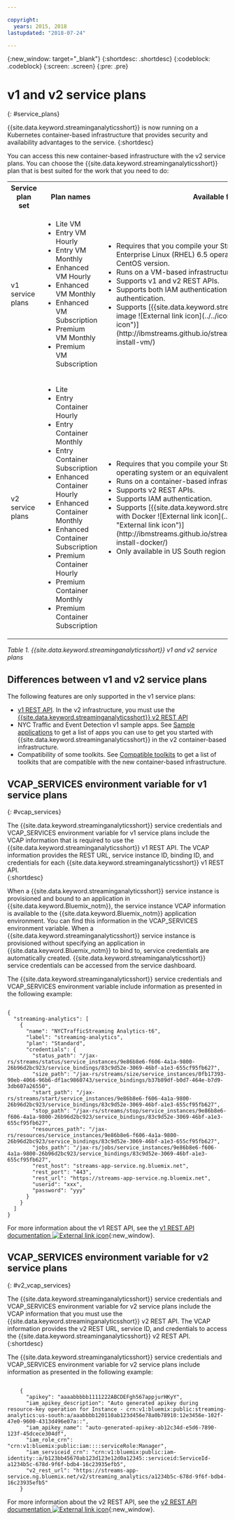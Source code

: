 ```yaml
---

copyright:
  years: 2015, 2018
lastupdated: "2018-07-24"

---
```


<!-- Attribute definitions -->
{:new_window: target="_blank"}
{:shortdesc: .shortdesc}
{:codeblock: .codeblock}
{:screen: .screen}
{:pre: .pre}

# v1 and v2 service plans
{: #service_plans}

{{site.data.keyword.streaminganalyticsshort}} is now running on a Kubernetes container-based infrastructure that provides security and availability advantages to the service.
{:shortdesc}

You can access this new container-based infrastructure with the v2 service plans. You can choose the {{site.data.keyword.streaminganalyticsshort}} plan that is best suited for the work that you need to do:


<table summary="This table provides a list of service plans that you can use to create your {{site.data.keyword.streaminganalyticsshort}} service. The table lists all service plans for both v1 and v2 plan sets and provides a list of features for each set.">
  <tr>
    <th>Service plan set<br></th>
    <th>Plan names<br></th>
    <th>Available features<br></th>
  </tr>
  <tr>
    <td width="15%">
    v1 service plans    
    </td>
    <td width="35%">
    <ul>
      <li>Lite VM</li>
      <li>Entry VM Hourly</li>
      <li>Entry VM Monthly</li>
      <li>Enhanced VM Hourly</li>
      <li>Enhanced VM Monthly</li>
      <li>Enhanced VM Subscription</li>
      <li>Premium VM Monthly</li>
      <li>Premium VM Subscription</li>
    </ul>
    </td>
    <td>
      <ul>
        <li>Requires that you compile your Streams application in a Red Hat Enterprise Linux (RHEL) 6.5 operating system or an equivalent CentOS version.</li>
        <li>Runs on a VM-based infrastructure.</li>
        <li>Supports v1 and v2 REST APIs.<br></li>
        <li>Supports both IAM authentication and user credentials authentication.</li>
        <li>Supports [{{site.data.keyword.streamsshort}} Quick Start Edition VM image ![External link icon](../../icons/launch-glyph.svg "External link icon")](http://ibmstreams.github.io/streamsx.documentation/docs/4.2/qse-install-vm/)
      </ul>    
    </td>
  </tr>
  <tr>
    <td>
    v2 service plans
    </td>
    <td>
      <ul>
        <li>Lite</li>
        <li>Entry Container Hourly</li>
        <li>Entry Container Monthly</li>
        <li>Entry Container Subscription</li>
        <li>Enhanced Container Hourly</li>
        <li>Enhanced Container Monthly</li>
        <li>Enhanced Container Subscription</li>
        <li>Premium Container Hourly</li>
        <li>Premium Container Monthly</li>
        <li>Premium Container Subscription</li>
      </ul>
    </td>
    <td>
    <ul>
      <li>Requires that you compile your Streams application in an RHEL 7.x operating system or an equivalent CentOS version.</li>
      <li>Runs on a container-based infrastructure.</li>
      <li>Supports v2 REST APIs.<br></li>
      <li>Supports IAM authentication.</li>
      <li>Supports [{{site.data.keyword.streamsshort}} Quick Start Edition with Docker ![External link icon](../../icons/launch-glyph.svg "External link icon")](http://ibmstreams.github.io/streamsx.documentation/docs/4.2/qse-install-docker/)</li>
      <li>Only available in US South region</li>
    </ul>
    </td>
  </tr>
</table>

*Table 1. {{site.data.keyword.streaminganalyticsshort}} v1 and v2 service plans*

## Differences between v1 and v2 service plans

The following features are only supported in the v1 service plans:

* [v1 REST API](https://console.bluemix.net/apidocs/220). In the v2 infrastructure, you must use the [{{site.data.keyword.streaminganalyticsshort}} v2 REST API](https://console.bluemix.net/apidocs/1939)
* NYC Traffic and Event Detection v1 sample apps. See [Sample applications](/docs/services/StreamingAnalytics/c_starterapps.html) to get a list of apps you can use to get you started with {{site.data.keyword.streaminganalyticsshort}} in the v2 container-based infrastructure.
* Compatibility of some toolkits. See [Compatible toolkits](/docs/services/StreamingAnalytics/compatible_toolkits.html) to get a list of toolkits that are compatible with the new container-based infrastructure.

## VCAP_SERVICES environment variable for v1 service plans
{: #vcap_services}

The {{site.data.keyword.streaminganalyticsshort}} service credentials and VCAP_SERVICES environment variable for v1 service plans include the VCAP information that is required to use the {{site.data.keyword.streaminganalyticsshort}} v1 REST API. The VCAP information provides the REST URL, service instance ID, binding ID, and credentials for each {{site.data.keyword.streaminganalyticsshort}} v1 REST API.  
{:shortdesc}

 When a {{site.data.keyword.streaminganalyticsshort}} service instance is provisioned and bound to an application in {{site.data.keyword.Bluemix_notm}}, the service instance VCAP information is available to the {{site.data.keyword.Bluemix_notm}} application environment. You can find this information in the VCAP_SERVICES environment variable. When a {{site.data.keyword.streaminganalyticsshort}} service instance is provisioned without specifying an application in {{site.data.keyword.Bluemix_notm}} to bind to, service credentials are automatically created. {{site.data.keyword.streaminganalyticsshort}} service credentials can be accessed from the service dashboard.


The {{site.data.keyword.streaminganalyticsshort}} service credentials and VCAP_SERVICES environment variable include information as presented in the following example:

<pre><code>
{
  "streaming-analytics": [
    {
      "name": "NYCTrafficStreaming Analytics-t6",
      "label": "streaming-analytics",
      "plan": "Standard",
      "credentials": {
        "status_path": "/jax-rs/streams/status/service_instances/9e86b8e6-f606-4a1a-9800-26b96d2bc923/service_bindings/83c9d52e-3069-46bf-a1e3-655cf95fb627",
        "size_path": "/jax-rs/streams/size/service_instances/0fb17393-90eb-4066-96b6-df1ac9860743/service_bindings/b37b89df-b0d7-464e-b7d9-3db607a26550",
        "start_path": "/jax-rs/streams/start/service_instances/9e86b8e6-f606-4a1a-9800-26b96d2bc923/service_bindings/83c9d52e-3069-46bf-a1e3-655cf95fb627",
        "stop_path": "/jax-rs/streams/stop/service_instances/9e86b8e6-f606-4a1a-9800-26b96d2bc923/service_bindings/83c9d52e-3069-46bf-a1e3-655cf95fb627",
        "resources_path": "/jax-rs/resources/service_instances/9e86b8e6-f606-4a1a-9800-26b96d2bc923/service_bindings/83c9d52e-3069-46bf-a1e3-655cf95fb627",
        "jobs_path": "/jax-rs/jobs/service_instances/9e86b8e6-f606-4a1a-9800-26b96d2bc923/service_bindings/83c9d52e-3069-46bf-a1e3-655cf95fb627",
        "rest_host": "streams-app-service.ng.bluemix.net",
        "rest_port": "443",
        "rest_url": "https://streams-app-service.ng.bluemix.net",
        "userid": "xxx",
        "password": "yyy"
      }
    }
  ]
}	  
</code></pre>

For more information about the v1 REST API, see the  [v1 REST API documentation ![External link icon](../../icons/launch-glyph.svg "External link icon")](https://console.ng.bluemix.net/apidocs/220){:new_window}.

## VCAP_SERVICES environment variable for v2 service plans
{: #v2_vcap_services}

The {{site.data.keyword.streaminganalyticsshort}} service credentials and VCAP_SERVICES environment variable for v2 service plans include the VCAP information that you must use the {{site.data.keyword.streaminganalyticsshort}} v2 REST API. The VCAP information provides the v2 REST URL, service ID, and credentials to access the  {{site.data.keyword.streaminganalyticsshort}} v2 REST API.  
{:shortdesc}

The {{site.data.keyword.streaminganalyticsshort}} service credentials and VCAP_SERVICES environment variable for v2 service plans include information as presented in the following example:

<pre><code>
    {
      "apikey": "aaaabbbbb1111222ABCDEFgh567appjurHKyY",
      "iam_apikey_description": "Auto generated apikey during resource-key operation for Instance - crn:v1:bluemix:public:streaming-analytics:us-south:a/aaabbbb120110ab123d456e78a0b78910:12e3456e-102f-47e0-9600-4313d496e07a::",
      "iam_apikey_name": "auto-generated-apikey-ab12c34d-e5d6-7890-123f-45dcece304df",
      "iam_role_crn": "crn:v1:bluemix:public:iam::::serviceRole:Manager",
      "iam_serviceid_crn": "crn:v1:bluemix:public:iam-identity::a/b123bb45670ab123d123e12d0a12345::serviceid:ServiceId-a1234b5c-678d-9f6f-bdb4-16c23935efb5",
      "v2_rest_url": "https://streams-app-service.ng.bluemix.net/v2/streaming_analytics/a1234b5c-678d-9f6f-bdb4-16c23935efb5"
    }
</code></pre>

For more information about the v2 REST API, see the  [v2 REST API documentation ![External link icon](../../icons/launch-glyph.svg "External link icon")](https://console.ng.bluemix.net/apidocs/1939){:new_window}.
